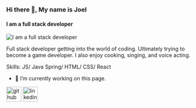 ### Hi there 👋, My name is Joel
#### I am a full stack developer
![I am a full stack developer](https://images.unsplash.com/photo-1506765515384-028b60a970df?ixid=MXwxMjA3fDB8MHxzZWFyY2h8Mnx8YmFubmVyfGVufDB8fDB8&ixlib=rb-1.2.1&auto=format&fit=crop&w=500&q=60)

Full stack developer getting into the world of coding. Ultimately trying to become a game developer. I also enjoy cooking, singing, and voice acting.

Skills: JS/ Java Spring/ HTML/ CSS/ React

- 🔭 I’m currently working on this page. 


[<img src='https://cdn.jsdelivr.net/npm/simple-icons@3.0.1/icons/github.svg' alt='github' height='40'>](https://github.com/JoelVega97)  [<img src='https://cdn.jsdelivr.net/npm/simple-icons@3.0.1/icons/linkedin.svg' alt='linkedin' height='40'>](https://www.linkedin.com/in/joel-vega/)  



